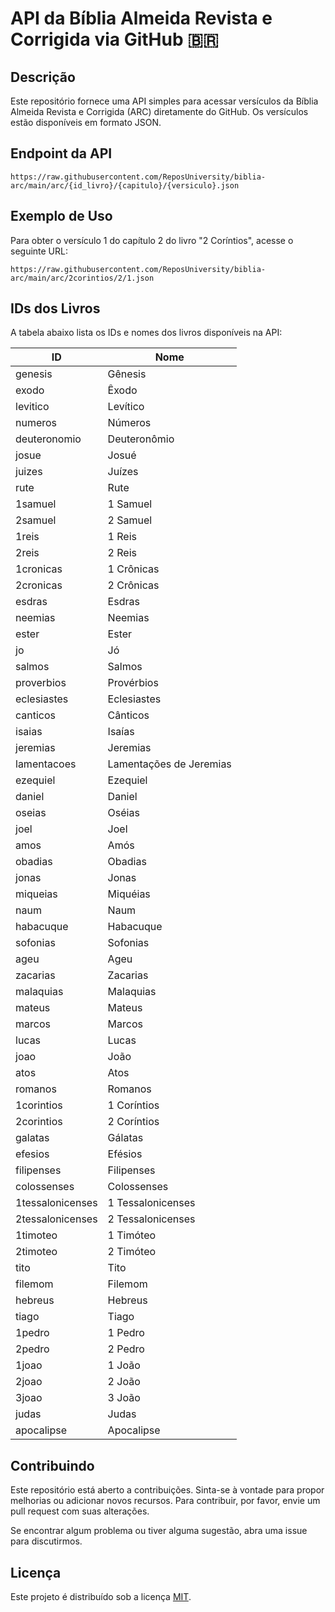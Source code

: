 # API da Bíblia Almeida Revista e Corrigida via GitHub 🇧🇷

## Descrição
Este repositório fornece uma API simples para acessar versículos da Bíblia Almeida Revista e Corrigida (ARC) diretamente do GitHub. Os versículos estão disponíveis em formato JSON.

## Endpoint da API
```
https://raw.githubusercontent.com/ReposUniversity/biblia-arc/main/arc/{id_livro}/{capitulo}/{versiculo}.json
```

## Exemplo de Uso

Para obter o versículo 1 do capítulo 2 do livro "2 Coríntios", acesse o seguinte URL:

```
https://raw.githubusercontent.com/ReposUniversity/biblia-arc/main/arc/2corintios/2/1.json
```

## IDs dos Livros

A tabela abaixo lista os IDs e nomes dos livros disponíveis na API:

| ID            | Nome                  |
|---------------|-----------------------|
| genesis       | Gênesis               |
| exodo         | Êxodo                 |
| levitico      | Levítico              |
| numeros       | Números               |
| deuteronomio  | Deuteronômio          |
| josue         | Josué                 |
| juizes        | Juízes                |
| rute          | Rute                  |
| 1samuel       | 1 Samuel              |
| 2samuel       | 2 Samuel              |
| 1reis         | 1 Reis                |
| 2reis         | 2 Reis                |
| 1cronicas     | 1 Crônicas            |
| 2cronicas     | 2 Crônicas            |
| esdras        | Esdras                |
| neemias       | Neemias               |
| ester         | Ester                 |
| jo            | Jó                    |
| salmos        | Salmos                |
| proverbios    | Provérbios            |
| eclesiastes   | Eclesiastes           |
| canticos      | Cânticos              |
| isaias        | Isaías                |
| jeremias      | Jeremias              |
| lamentacoes   | Lamentações de Jeremias|
| ezequiel      | Ezequiel              |
| daniel        | Daniel                |
| oseias        | Oséias                |
| joel          | Joel                  |
| amos          | Amós                  |
| obadias       | Obadias               |
| jonas         | Jonas                 |
| miqueias      | Miquéias              |
| naum          | Naum                  |
| habacuque     | Habacuque             |
| sofonias      | Sofonias              |
| ageu          | Ageu                  |
| zacarias      | Zacarias              |
| malaquias     | Malaquias             |
| mateus        | Mateus                |
| marcos        | Marcos                |
| lucas         | Lucas                 |
| joao          | João                  |
| atos          | Atos                  |
| romanos       | Romanos               |
| 1corintios    | 1 Coríntios           |
| 2corintios    | 2 Coríntios           |
| galatas       | Gálatas               |
| efesios       | Efésios               |
| filipenses    | Filipenses            |
| colossenses   | Colossenses           |
| 1tessalonicenses | 1 Tessalonicenses   |
| 2tessalonicenses | 2 Tessalonicenses   |
| 1timoteo      | 1 Timóteo             |
| 2timoteo      | 2 Timóteo             |
| tito          | Tito                  |
| filemom       | Filemom               |
| hebreus       | Hebreus               |
| tiago         | Tiago                 |
| 1pedro        | 1 Pedro               |
| 2pedro        | 2 Pedro               |
| 1joao         | 1 João                |
| 2joao         | 2 João                |
| 3joao         | 3 João                |
| judas         | Judas                 |
| apocalipse    | Apocalipse            |

## Contribuindo
Este repositório está aberto a contribuições. Sinta-se à vontade para propor melhorias ou adicionar novos recursos. Para contribuir, por favor, envie um pull request com suas alterações.

Se encontrar algum problema ou tiver alguma sugestão, abra uma issue para discutirmos.

## Licença
Este projeto é distribuído sob a licença [MIT](LICENSE).
